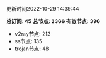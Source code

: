 更新时间2022-10-29 14:39:44

**总订阅: 45**
**总节点: 2366**
**有效节点: 396**
- v2ray节点: 213
- ss节点: 135
- trojan节点: 48
